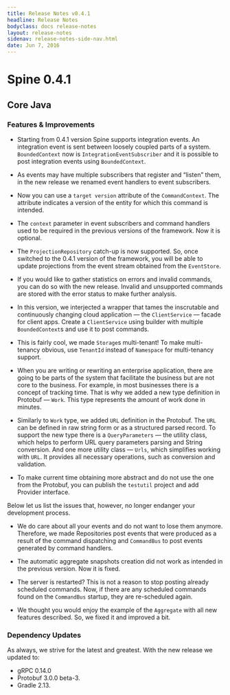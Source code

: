 ```yaml
---
title: Release Notes v0.4.1
headline: Release Notes
bodyclass: docs release-notes
layout: release-notes
sidenav: release-notes-side-nav.html
date: Jun 7, 2016
---
```


# Spine 0.4.1

## Core Java

### Features & Improvements

- Starting from 0.4.1 version Spine supports integration events. An integration event is sent 
between loosely coupled parts of a system. `BoundedContext` now is `IntegrationEventSubscriber`
and it is possible to post integration events using `BoundedContext`.

- As events may have multiple subscribers that register and “listen” them, in the new release 
we renamed event handlers to event subscribers.

- Now you can use a `target version` attribute of the `CommandContext`. The attribute indicates 
a version of the entity for which this command is intended.

- The `context` parameter in event subscribers and command handlers used to be required in the 
previous versions of the framework. Now it is optional.

- The `ProjectionRepository` catch-up is now supported. So, once switched to the 0.4.1 version 
of the framework, you will be able to update projections from the event stream obtained from 
the `EventStore`.

- If you would like to gather statistics on errors and invalid commands, you can do so with the 
new release. Invalid and unsupported commands are stored with the error status to make further 
analysis.

- In this version, we interjected a wrapper that tames the inscrutable and continuously changing 
cloud application — the `ClientService` — facade for client apps. Create a `ClientService` using 
builder with multiple `BoundedContext`s and use it to post commands.

- This is fairly cool, we made `Storage`s multi-tenant! To make multi-tenancy obvious, use 
`TenantId` instead of `Namespace` for multi-tenancy support.

- When you are writing or rewriting an enterprise application, there are going to be parts of 
the system that facilitate the business but are not core to the business. For example, in most 
businesses there is a concept of tracking time. That is why we added a new type definition in 
Protobuf — `Work`. This type represents the amount of work done in minutes.

- Similarly to `Work` type, we added `URL` definition in the Protobuf. The `URL` can be defined 
in raw string form or as a structured parsed record. To support the new type there is 
a `QueryParameters` — the utility class, which helps to perform URL query parameters 
parsing and String conversion. And one more utility class — `Urls`, which simplifies 
working with `URL`. It provides all necessary operations, such as conversion and validation.

- To make current time obtaining more abstract and do not use the one from the Protobuf, you can 
publish the `testutil` project and add Provider interface.

Below let us list the issues that, however, no longer endanger your development process.

- We do care about all your events and do not want to lose them anymore. Therefore, we made 
Repositories post events that were produced as a result of the command dispatching and `CommandBus` 
to post events generated by command handlers.

- The automatic aggregate snapshots creation did not work as intended in the previous version. 
Now it is fixed.

- The server is restarted? This is not a reason to stop posting already scheduled commands. Now, 
if there are any scheduled commands found on the `CommandBus` startup, they are re-scheduled again.

- We thought you would enjoy the example of the `Aggregate` with all new features described. 
So, we fixed it and improved a bit.

### Dependency Updates

As always, we strive for the latest and greatest. With the new release we updated to:

- gRPC 0.14.0
- Protobuf 3.0.0 beta-3.
- Gradle 2.13.
